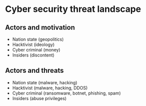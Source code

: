 # Cyber security threat landscape

## Actors and motivation
- Nation state   (geopolitics)
- Hacktivist     (ideology)
- Cyber criminal (money)
- Insiders       (discontent)

## Actors and threats
- Nation state   (malware, hacking)
- Hacktivist     (malware, hacking, DDOS)
- Cyber criminal (ransomware, botnet, phishing, spam)
- Insiders       (abuse privileges)
